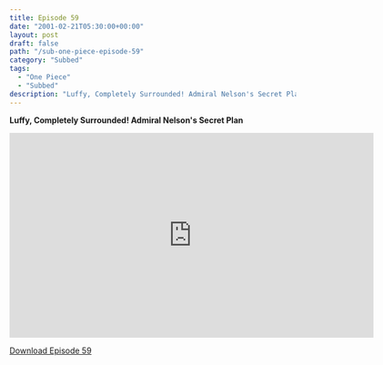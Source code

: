 ```yaml
---
title: Episode 59
date: "2001-02-21T05:30:00+00:00"
layout: post
draft: false
path: "/sub-one-piece-episode-59"
category: "Subbed"
tags:
  - "One Piece"
  - "Subbed"
description: "Luffy, Completely Surrounded! Admiral Nelson's Secret Plan"
---
```


**Luffy, Completely Surrounded! Admiral Nelson's Secret Plan**

<iframe width="640" height="360" src="https://www.rapidvideo.com/e/FX3BYL0T93" frameborder="0" marginwidth=0 marginheight=0 scrolling=no allowfullscreen></iframe>

<a href="http://ouo.io/qs/eCodkFEQ?s=https://rapidvid.to/d/https://www.rapidvideo.com/e/FX3BYL0T93">Download Episode 59</a>
